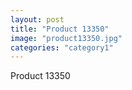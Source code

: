 ```yaml
---
layout: post
title: "Product 13350"
image: "product13350.jpg"
categories: "category1"
---
```

Product 13350
